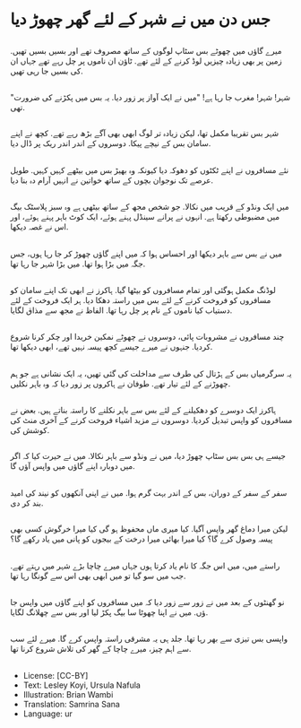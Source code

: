 # جس دن میں نے شہر کے لئے گھر چھوڑ دیا

##
میرے گاؤں میں چھوٹے بس سٹاپ لوگوں کے ساتھ مصروف تھے اور بسیں بسیں تھیں. زمین پر بھی زیادہ چیزیں لوڈ کرنے کے لئے تھے. ٹاؤن ان ناموں پر چل رہے تھے جہاں ان کی بسیں جا رہی تھیں.

##
"شہر! شہر! مغرب جا رہا ہے! "میں نے ایک آواز پر زور دیا. یہ بس میں پکڑنے کی ضرورت تھی.

##
شہر بس تقریبا مکمل تھا، لیکن زیادہ تر لوگ ابھی بھی آگے بڑھ رہے تھے. کچھ نے اپنے سامان بس کے نیچے پیکا. دوسروں کے اندر اندر ریک پر ڈال دیا.

##
نئے مسافروں نے اپنے ٹکٹوں کو دھوکہ دیا کیونکہ وہ بھیڑ بس میں بیٹھے کہیں کہیں. طویل عرصے تک نوجوان بچوں کے ساتھ خواتین نے انہیں آرام دہ بنا دیا.

##
میں ایک ونڈو کے قریب میں نکالا. جو شخص مجھ کے ساتھ بیٹھی ہے وہ سبز پلاسٹک بیگ میں مضبوطی رکھتا ہے. انہوں نے پرانے سینڈل پہنے ہوئے، ایک کوٹ باہر پہنے ہوئے، اور اس نے غصہ دیکھا.

##
میں نے بس سے باہر دیکھا اور احساس ہوا کہ میں اپنے گاؤں چھوڑ کر جا رہا ہوں، جس جگہ میں بڑا ہوا تھا. میں بڑا شہر جا رہا تھا.

##
لوڈنگ مکمل ہوگئی اور تمام مسافروں کو بیٹھا گیا. ہاکرز نے ابھی تک اپنے سامان کو مسافروں کو فروخت کرنے کے لئے بس میں راستہ دھکا دیا. ہر ایک فروخت کے لئے دستیاب کیا ناموں کے نام پر چل رہا تھا. الفاظ نے مجھ سے مذاق لگایا.

##
چند مسافروں نے مشروبات پائی، دوسروں نے چھوٹے نمکین خریدا اور چکر کرنا شروع کردیا. جنہوں نے میرے جیسے کچھ پیسہ نہیں تھے، ابھی دیکھا تھا.

##
یہ سرگرمیاں بس کے ہڑتال کی طرف سے مداخلت کی گئی تھیں، یہ ایک نشانی ہے جو ہم چھوڑنے کے لئے تیار تھے. طوفان نے ہاکروں پر زور دیا کہ وہ باہر نکلیں.

##
ہاکرز ایک دوسرے کو دھکیلنے کے لئے بس سے باہر نکلنے کا راستہ بناتے ہیں. بعض نے مسافروں کو واپس تبدیل کردیا. دوسروں نے مزید اشیاء فروخت کرنے کے آخری منٹ کی کوشش کی.

##
جیسے ہی بس بس سٹاپ چھوڑ دیا، میں نے ونڈو سے باہر نکالا. میں نے حیرت کیا کہ اگر میں دوبارہ اپنے گاؤں میں واپس آؤں گا.

##
سفر کے سفر کے دوران، بس کے اندر بہت گرم ہوا. میں نے اپنی آنکھوں کو نیند کی امید بند کر دی.

##
لیکن میرا دماغ گھر واپس آگیا. کیا میری ماں محفوظ ہو گی کیا میرا خرگوش کسی بھی پیسہ وصول کرے گا؟ کیا میرا بھائی میرا درخت کے بیجوں کو پانی میں یاد رکھے گا؟

##
راستے میں، میں اس جگہ کا نام یاد کرتا ہوں جہاں میرے چاچا بڑے شہر میں رہتے تھے. جب میں سو گیا تو میں ابھی بھی اس سے گونگا رہا تھا.

##
نو گھنٹوں کے بعد میں نے زور سے زور دیا کہ میں مسافروں کو اپنے گاؤں میں واپس جا ؤں. میں نے اپنا چھوٹا سا بیگ پکڑ لیا اور بس سے چھلانگ لگایا.

##
واپسی بس تیزی سے بھر رہا تھا. جلد ہی یہ مشرقی راستہ واپس کرے گا. میرے لئے سب سے اہم چیز، میرے چاچا کے گھر کی تلاش شروع کرنا تھا.

##
* License: [CC-BY]
* Text: Lesley Koyi, Ursula Nafula
* Illustration: Brian Wambi
* Translation: Samrina Sana
* Language: ur
